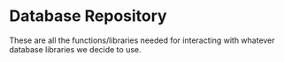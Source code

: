 # Database Repository
These are all the functions/libraries needed for interacting with whatever database libraries we decide to use. 
